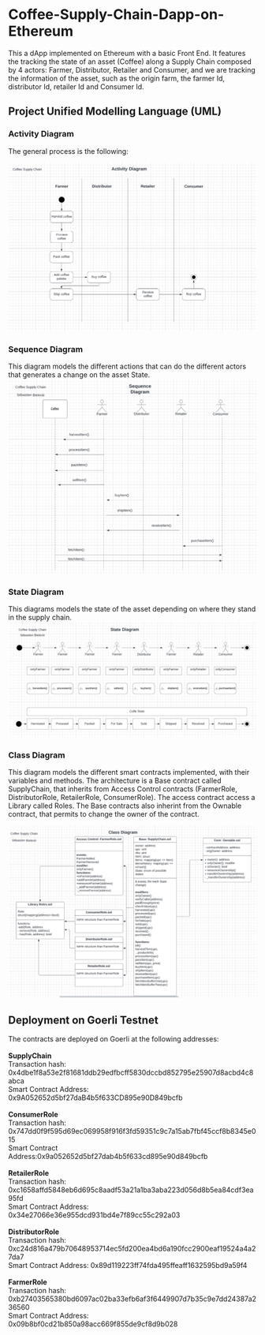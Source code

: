 # Coffee-Supply-Chain-Dapp-on-Ethereum

This a dApp implemented on Ethereum with a basic Front End. 
It features the tracking the state of an asset (Coffee) along a Supply Chain composed by 4 actors: Farmer, Distributor, Retailer and Consumer, and we are tracking the information of the asset, such as the origin farm, the farmer Id, distributor Id, retailer Id and Consumer Id.

## Project Unified Modelling Language (UML)


### Activity Diagram

The general process is the following:

<img src="./images/ActivityDiagram.png" alt="UML-Activity-Diagram">

### Sequence Diagram

This diagram models the different actions that can do the different actors that generates a change on the asset State.
<img src="./images/SequenceDiagram.png" alt="UML-Sequence-Diagram">

### State Diagram

This diagrams models the state of the asset depending on where they stand in the supply chain.
<img src="./images/StateDiagram.png" alt="UML-State-Diagram">

### Class Diagram

This diagram models the different smart contracts implemented, with their variables and methods. The architecture is a Base contract called SupplyChain, that inherits from Access Control contracts (FarmerRole, DistributorRole, RetailerRole, ConsumerRole). The access contract access a Library called Roles. The Base contracts also inherint from the Ownable contract, that permits to change the owner of the contract.

<img src="./images/ClassDiagram.png" alt="UML-Class-Diagram">

## Deployment on Goerli Testnet

The contracts are deployed on Goerli at the following addresses:
<br>
<br>
<strong>SupplyChain</strong>
<br>
Transaction hash: 0x4dbe1f8a53e2f81681ddb29edfbcff5830dccbd852795e25907d8acbd4c8abca
<br>
Smart Contract Address: 0x9A052652d5bf27daB4b5f633CD895e90D849bcfb
<br>
<br>
<strong>ConsumerRole</strong>
<br>
Transaction hash: 0x747dd0f9f595d69ec069958f916f3fd59351c9c7a15ab7fbf45ccf8b8345e015
<br>
Smart Contract Address:0x9a052652d5bf27dab4b5f633cd895e90d849bcfb
<br>
<br>
<strong>RetailerRole</strong>
<br>
Transaction hash: 0xc1658affd5848eb6d695c8aadf53a21a1ba3aba223d056d8b5ea84cdf3ea95fd
<br>
Smart Contract Address: 0x34e27066e36e955dcd931bd4e7f89cc55c292a03
<br>
<br>
<strong>DistributorRole</strong>
<br>
Transaction hash: 0xc24d816a479b70648953714ec5fd200ea4bd6a190fcc2900eaf19524a4a27da7
<br>
Smart Contract Address: 0x89d119223ff74fda495ffeaff1632595bd9a59f4
<br>
<br>
<strong>FarmerRole</strong>
<br>
Transaction hash: 0xb27403565380bd6097ac02ba33efb6af3f6449907d7b35c9e7dd24387a236560
<br>
Smart Contract Address: 0x09b8bf0cd21b850a98acc669f855de9cf8d9b028
